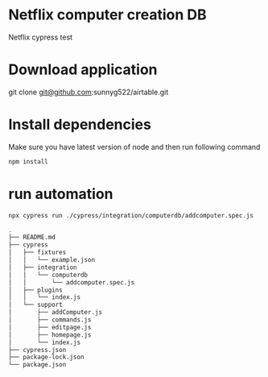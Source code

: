 # Netflix computer creation DB
Netflix cypress test


# Download application
git clone git@github.com:sunnyg522/airtable.git

# Install dependencies

Make sure you have latest version of node and then run following command
```bash
npm install
```

# run automation
```bash
npx cypress run ./cypress/integration/computerdb/addcomputer.spec.js
```

```bash
.
├── README.md
├── cypress
│   ├── fixtures
│   │   └── example.json
│   ├── integration
│   │   └── computerdb
│   │       └── addcomputer.spec.js
│   ├── plugins
│   │   └── index.js
│   └── support
│       ├── addComputer.js
│       ├── commands.js
│       ├── editpage.js
│       ├── homepage.js
│       └── index.js
├── cypress.json
├── package-lock.json
└── package.json
```
